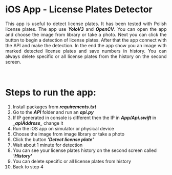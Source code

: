 # iOS App - License Plates Detector
<p align="justify">
This app is useful to detect license plates. It has been tested with Polish license plates. The app use <em><strong>YoloV3</strong></em> and <em><strong>OpenCV</strong></em>. You can open the app and choose the image from library or take a photo. Next you can click the button to begin a detection of license plates. After that the app connect with the API and make the detection. In the end the app show you an image with marked detected  license plates and save numbers in history. You can always delete specific or all license plates from the history on the second screen.
</p><br/>

# Steps to run the app:<br/>
  1. Install packages from ***requirements.txt***<br/>
  2. Go to the ***API*** folder and run an ***api.py***<br/>
  3. If IP generated in console is different then the IP in ***App/Api.swift*** in ***\_apiAddress\_***  change it<br/>
  4. Run the iOS app on simulator or physical device<br/>
  5. Choose the image from image library or take a photo<br/>
  6. Click the button ***'Detect license plate'***<br/>
  7. Wait about 1 minute for detection<br/>
  8. You can see your license plates history on the second screen called ***'History'***<br/>
  9. You can delete specific or all license plates from history<br/>
  10. Back to step 4<br/>
